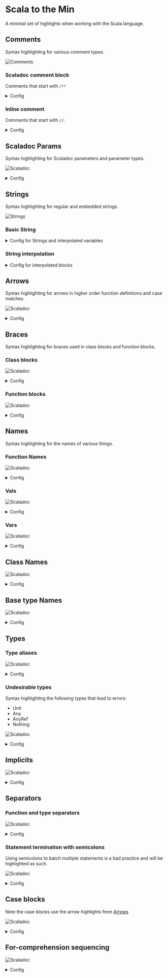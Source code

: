 # Scala to the Min

A minimal set of highlights when working with the Scala language.

## Comments

Syntax highlighting for various comment types.

![Comments](/images/syntax/scala-to-the-min/scala-to-the-min-comments-small.png)

### Scaladoc comment block

Comments that start with `/**`


<details>
  <summary>Config</summary>

```
{
    "name": "Comment",
    "scope": "source.scala comment, source.scala punctuation.definition.comment",
    "foreground": "hsla(210, 15%, 47%, 1)",
    "background": "hsla(210, 15%, 6%, 1)",
}
```
</details>

### Inline comment

Comments that start with `//`.

<details>
  <summary>Config</summary>

```
{
    "name": "Inline comment",
    "scope": "source.scala comment.line.double-slash",
    "foreground": "hsla(210, 15%, 47%, 1)",
    "background": "hsla(210, 15%, 6%, 1)",
}
```
</details>

## Scaladoc Params

Syntax highlighting for Scaladoc parameters and parameter types.

![Scaladoc](/images/syntax/scala-to-the-min/scala-to-the-min-scaladoc-param-small.png)


<details>
  <summary>Config</summary>

```
{
    "name": "Scaladoc Keyword",
    "scope": "source.scala keyword.other.documentation",
    "foreground": "var(blue6)",
    "font_style": "bold",
}
```
</details>


## Strings

Syntax highlighting for regular and embedded strings.

![Strings](/images/syntax/scala-to-the-min/scala-to-the-min-strings-small.png)

### Basic String

<details>
  <summary>Config for Strings and interpolated variables</summary>

```
{
    "name": "String",
    "scope": "source.scala string.quoted, source.scala punctuation.definition.variable",
    "foreground": "hsla(162, 49%, 76%, 0.81)",
}
```
</details>

### String interpolation

<details>
  <summary>Config for interpolated blocks</summary>

```
{
    "name": "Embedded String",
    "scope": "source.scala source.scala.embedded",
    "foreground": "hsla(162, 49%, 76%, 0.81)",
    "font_style": "bold underline",
},
```

 </details>

 ## Arrows

 Syntax highlighting for arrows in higher order function definitions and case matches.

![Scaladoc](/images/syntax/scala-to-the-min/scala-to-the-min-function-arrow-small.png)

 <details>
  <summary>Config</summary>

```
// Fat arrow
{
    "name": "Fat arrow",
    "scope": "source.scala keyword.declaration.function.arrow",
    "foreground": "var(green2)",
},

// Function arrow
{
    "name": "Function arrow",
    "scope": "source.scala keyword.operator.arrow - source.scala meta.import.scala",
    "foreground": "var(green2)",
},
```
</details>

## Braces

Syntax highlighting for braces used in class blocks and function blocks.


### Class blocks

![Scaladoc](/images/syntax/scala-to-the-min/scala-to-the-min-braces-small.png)


 <details>
  <summary>Config</summary>

```
{
    "name": "Class braces",
    "scope": "source.scala meta.class.body punctuation.section.braces",
    "font_style": "underline",
}
```
</details>

### Function blocks

![Scaladoc](/images/syntax/scala-to-the-min/scala-to-the-min-block-braces-small.png)

 <details>
  <summary>Config</summary>

```
{
    "name": "Block braces",
    "scope": "source.scala punctuation.section.block",
    "foreground": "var(yellow_light)",
    "font_style": "underline",
}
```
</details>


## Names

Syntax highlighting for the names of various things.

### Function Names

![Scaladoc](/images/syntax/scala-to-the-min/scala-to-the-min-function-name-small.png)

 <details>
  <summary>Config</summary>

```
{
    "name": "Function name",
    "scope": "source.scala entity.name.function",
    "foreground": "var(yellow)",
    "font_style": "italic",
}
```
</details>

### Vals

![Scaladoc](/images/syntax/scala-to-the-min/scala-to-the-min-vals-small.png)

 <details>
  <summary>Config</summary>

```
{
    "name": "Vals",
    "scope": "source.scala meta.class.body variable.other.constant, source.scala meta.block variable.other.constant",
    "foreground": "hsla(242, 82%, 77%, 0.78)",
}
```
</details>

### Vars

![Scaladoc](/images/syntax/scala-to-the-min/scala-to-the-min-vars-small.png)

 <details>
  <summary>Config</summary>

```
{
    "name": "Vars",
    "scope": "source.scala meta.class.body variable.other.readwrite",
    "foreground": "var(red2)",
    "font_style": "stippled_underline",
}
```
</details>

## Class Names

![Scaladoc](/images/syntax/scala-to-the-min/scala-to-the-min-class-name-small.png)

 <details>
  <summary>Config</summary>

```
{
    "name": "Class name",
    "scope": "source.scala entity.name.class",
    "font_style": "underline",
}
```
</details>

## Base type Names

![Scaladoc](/images/syntax/scala-to-the-min/scala-to-the-min-base-type-small.png)

 <details>
  <summary>Config</summary>

```
{
    "name": "Inherited class",
    "scope": "source.scala entity.other.inherited-class.scala",
    "foreground": "var(blue6)",
    "font_style": "bold stippled_underline",
}
```
</details>

## Types

### Type aliases

![Scaladoc](/images/syntax/scala-to-the-min/scala-to-the-min-type-alias-small.png)

 <details>
  <summary>Config</summary>

```
{
    "name": "Type alias",
    "scope": "source.scala entity.name.type",
    "foreground": "hsla(39, 82%, 77%, 0.78)",
}
```
</details>

### Undesirable types

Syntax highlighting the following types that lead to errors:
- Unit
- Any
- AnyRef
- Nothing

![Scaladoc](/images/syntax/scala-to-the-min/scala-to-the-min-undesirable-type-small.png)

 <details>
  <summary>Config</summary>

```
{
    "name": "Undesirable types (Unit, Any, AnyRef, Nothing)",
    "scope": "storage.type.primitive.Undesirable.scala",
    "foreground": "var(red2)",
     "font_style": "stippled_underline",
}
```
</details>

## Implicits

![Scaladoc](/images/syntax/scala-to-the-min/scala-to-the-min-implicits-small.png)

 <details>
  <summary>Config</summary>

```
{
    "name": "Implicits",
    "scope": "source.scala storage.modifier.implicit.scala",
    "foreground": "var(pink)",
}
```
</details>

## Separators

### Function and type separators

![Scaladoc](/images/syntax/scala-to-the-mid/scala-to-the-mid-separators-small.png)

 <details>
  <summary>Config</summary>

```
{
    "name": "Sep",
    "scope": "source.scala punctuation.separator.scala - meta.import.selector",
    "foreground": "var(pink_lighter)",
    "background": "hsla(210, 15%, 6%, 1)",
}
```
</details>


### Statement termination with semicolons

Using semicolons to batch multiple statements is a bad practice and will be highlighted as such.

![Scaladoc](/images/syntax/scala-to-the-min/scala-to-the-min-semicolon-small.png)

 <details>
  <summary>Config</summary>

```
{
    "name": "Punctuation",
    "scope": "source.scala punctuation.terminator",
    "foreground": "var(red2)",
    "font_style": "stippled_underline",
}
```
</details>


## Case blocks

Note the case blocks use the arrow highlights from [Arrows](#arrows)

![Scaladoc](/images/syntax/scala-to-the-min/scala-to-the-min-case-block-small.png)

 <details>
  <summary>Config</summary>

```
{
    "name": "Keyword Case statement",
    "scope": "source.scala meta.block.scala keyword.declaration.other.scala",
    "foreground": "var(green2)",
},
```
</details>

## For-comprehension sequencing

![Scaladoc](/images/syntax/scala-to-the-min/scala-to-the-min-for-comp-seq-small.png)

 <details>
  <summary>Config</summary>

```
{
    "name": "for-comp left arrow",
    "scope": "source.scala keyword.operator.assignment.scala keyword.operator.assignment.forleftarrow.scala",
    "foreground": "var(green2)",
}
```
</details>
